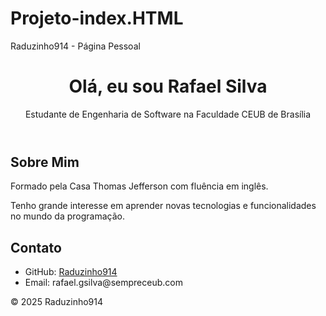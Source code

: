 # Projeto-index.HTML
<!DOCTYPE html>
<html lang="pt-BR">
<head>
    <meta charset="UTF-8">
    <meta name="viewport" content="width=device-width, initial-scale=1.0">
   Raduzinho914 - Página Pessoal
    <link rel="stylesheet" href="style.css">
</head>
<body>
    <header>
        <h1>Olá, eu sou Rafael Silva </h1>
        <p>Estudante de Engenharia de Software na Faculdade CEUB de Brasília</p>
    </header>
    <main>
        <section>
            <h2>Sobre Mim</h2>
            <p>Formado pela Casa Thomas Jefferson com fluência em inglês.</p>
            <p>Tenho grande interesse em aprender novas tecnologias e funcionalidades no mundo da programação.</p>
        </section>
        <section>
            <h2>Contato</h2>
            <ul>
                <li>GitHub: <a href="https://github.com/Raduzinho914" target="_blank">Raduzinho914</a></li>
                <li>Email: rafael.gsilva@sempreceub.com</li>
            </ul>
        </section>
    </main>
    <footer>
        <p>&copy; 2025 Raduzinho914</p>
    </footer>
</body>
</html>
